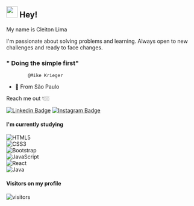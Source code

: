 ## <img src="https://media.giphy.com/media/hvRJCLFzcasrR4ia7z/giphy.gif" width="30px"> Hey! 

My name is Cleiton Lima 

I'm passionate about solving problems and learning. Always open to new challenges and ready to face changes.

### " Doing the simple first" 
            @Mike Krieger

- 📍 From São Paulo

Reach me out 👇🏼

[![Linkedin Badge](https://img.shields.io/badge/-LinkedIn-blue?style=flat-square&logo=Linkedin&logoColor=white&link=https://www.linkedin.com/in/cleitonlima23/)](https://www.linkedin.com/in/cleitonlima23/) [![Instagram Badge](https://img.shields.io/badge/-Instagram-black?style=flat-square&logo=Instagram&logoColor=white&link=https://www.instagram.com/padawan_dev/)](https://www.instagram.com/padawan_dev/)

####  **I'm currently studying**
![HTML5](https://img.shields.io/badge/-HTML5-E34F26?style=flat-square&logo=html5&logoColor=white)<br />
![CSS3](https://img.shields.io/badge/-CSS3-1572B6?style=flat-square&logo=css3)<br />
![Bootstrap](https://img.shields.io/badge/-Bootstrap-563D7C?style=flat-square&logo=bootstrap)<br />
![JavaScript](https://img.shields.io/badge/-JavaScript-black?style=flat-square&logo=javascript)<br />
![React](https://img.shields.io/badge/-React-black?style=flat-square&logo=react)<br />
![Java](https://img.shields.io/badge/-Java-007ACC?style=flat-square&logo=java)<br />


#### **Visitors on my profile**
![visitors](https://visitor-badge.laobi.icu/badge?page_id=CleitonLima)
